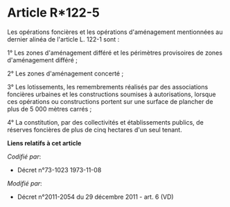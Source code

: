 # Article R*122-5

Les opérations foncières et les opérations d'aménagement mentionnées au dernier alinéa de l'article L. 122-1 sont : 

1° Les zones d'aménagement différé et les périmètres provisoires de zones d'aménagement différé ; 

2° Les zones d'aménagement concerté ; 

3° Les lotissements, les remembrements réalisés par des associations foncières urbaines et les constructions soumises à
autorisations, lorsque ces opérations ou constructions portent sur une   surface de plancher de plus de 5 000 mètres
carrés ; 

4° La constitution, par des collectivités et établissements publics, de réserves foncières de plus de cinq hectares d'un seul
tenant.

**Liens relatifs à cet article**

_Codifié par_:

  - Décret n°73-1023 1973-11-08

_Modifié par_:

  - Décret n°2011-2054 du 29 décembre 2011 - art. 6 (VD)
